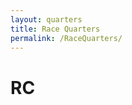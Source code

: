 ```yaml
---
layout: quarters
title: Race Quarters
permalink: /RaceQuarters/
---
```


# RC
<div style="background-image:url('http://corporate.asfaltoascari.com/Images/AsfaltoCorpBackground.png');background-size : cover; background-position: right; width:100%;height :100px">
	<div class ="option">
	</div>
</div>

